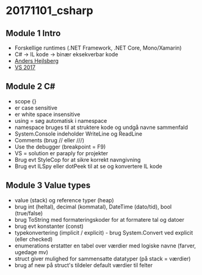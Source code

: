 # 20171101_csharp

## Module 1 Intro
- Forskellige runtimes (.NET Framework, .NET Core, Mono/Xamarin)
- C# -> IL kode -> binær eksekverbar kode
- [Anders Hejlsberg](https://en.wikipedia.org/wiki/Anders_Hejlsberg)
- [VS 2017](https://www.visualstudio.com/)

## Module 2 C#
- scope {}
- er case sensitive
- er white space insensitive
- using = søg automatisk i namespace
- namespace bruges til at struktere kode og undgå navne sammenfald
- System.Console indeholder WriteLine og ReadLine
- Comments (brug // eller ///)
- Use the debugger (breakpoint = F9)
- VS = solution er paraply for projekter
- Brug evt StyleCop for at sikre korrekt navngivning
- Brug evt ILSpy eller dotPeek til at se og konvertere IL kode

## Module 3 Value types

- value (stack) og reference typer (heap)
- brug int (heltal), decimal (kommatal), DateTime (dato/tid), bool (true/false)
- brug ToString med formateringskoder for at formatere tal og datoer
- brug evt konstanter (const)  
- typekonvertering (implicit / explicit) - brug System.Convert ved explicit (eller checked)
- enumerations erstatter en tabel over værdier med logiske navne (farver, ugedage mv)
- struct giver mulighed for sammensatte datatyper (på stack = værdier)
- brug af new på struct's tildeler default værdier til felter
